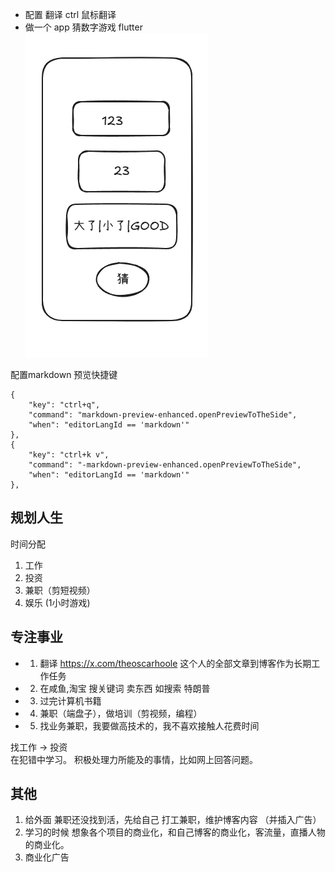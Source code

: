 - 配置 翻译 ctrl 鼠标翻译
- 做一个 app 猜数字游戏 flutter
![](images/2024-12-09-13-26-01.png)

配置markdown 预览快捷键

	{
		"key": "ctrl+q",
		"command": "markdown-preview-enhanced.openPreviewToTheSide",
		"when": "editorLangId == 'markdown'"
	},
	{
		"key": "ctrl+k v",
		"command": "-markdown-preview-enhanced.openPreviewToTheSide",
		"when": "editorLangId == 'markdown'"
	},
## 规划人生
时间分配
1. 工作
2. 投资
3. 兼职（剪短视频）
4. 娱乐 (1小时游戏)



## 专注事业

- 1. 翻译 https://x.com/theoscarhoole 这个人的全部文章到博客作为长期工作任务
- 2. 在咸鱼,淘宝 搜关键词 卖东西  如搜索 特朗普
- 3. 过完计算机书籍
- 4. 兼职（端盘子），做培训（剪视频，编程）
- 5. 找业务兼职，我要做高技术的，我不喜欢接触人花费时间


找工作 -> 投资  
在犯错中学习。
积极处理力所能及的事情，比如网上回答问题。

## 其他

1. 给外面 兼职还没找到活，先给自己 打工兼职，维护博客内容 （并插入广告）
2. 学习的时候 想象各个项目的商业化，和自己博客的商业化，客流量，直播人物的商业化。
3. 商业化广告

